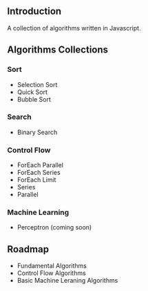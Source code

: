 ## Introduction

A collection of algorithms written in Javascript.

## Algorithms Collections
### Sort
 - Selection Sort
 - Quick Sort
 - Bubble Sort

### Search
 - Binary Search

### Control Flow
 - ForEach Parallel
 - ForEach Series
 - ForEach Limit
 - Series
 - Parallel

### Machine Learning
 - Perceptron (coming soon)

## Roadmap
 - Fundamental Algorithms
 - Control Flow Algorithms
 - Basic Machine Leraning Algorithms
